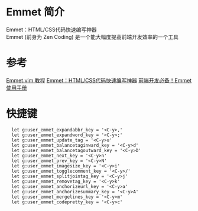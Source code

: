 
# Emmet 简介

Emmet：HTML/CSS代码快速编写神器  
Emmet (前身为 Zen Coding) 是一个能大幅度提高前端开发效率的一个工具

# 参考
[Emmet.vim 教程](https://www.zfanw.com/blog/zencoding-vim-tutorial-chinese.html)
[ Emmet：HTML/CSS代码快速编写神器](http://www.iteye.com/news/27580)
[前端开发必备！Emmet使用手册](http://www.w3cplus.com/tools/emmet-cheat-sheet.html)

# 快捷键
~~~
  let g:user_emmet_expandabbr_key = '<C-y>,'
  let g:user_emmet_expandword_key = '<C-y>;'
  let g:user_emmet_update_tag = '<C-y>u'
  let g:user_emmet_balancetaginward_key = '<C-y>d'
  let g:user_emmet_balancetagoutward_key = '<C-y>D'
  let g:user_emmet_next_key = '<C-y>n'
  let g:user_emmet_prev_key = '<C-y>N'
  let g:user_emmet_imagesize_key = '<C-y>i'
  let g:user_emmet_togglecomment_key = '<C-y>/'
  let g:user_emmet_splitjointag_key = '<C-y>j'
  let g:user_emmet_removetag_key = '<C-y>k'
  let g:user_emmet_anchorizeurl_key = '<C-y>a'
  let g:user_emmet_anchorizesummary_key = '<C-y>A'
  let g:user_emmet_mergelines_key = '<C-y>m'
  let g:user_emmet_codepretty_key = '<C-y>c'
~~~


